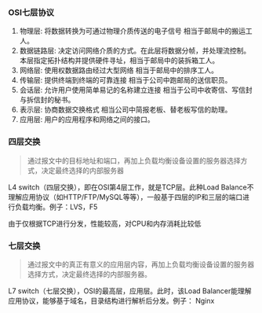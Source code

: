 ### OSI七层协议

1. 物理层: 将数据转换为可通过物理介质传送的电子信号 相当于邮局中的搬运工人。
2. 数据链路层: 决定访问网络介质的方式。在此层将数据分帧，并处理流控制。本层指定拓扑结构并提供硬件寻址，相当于邮局中的装拆箱工人。
3. 网络层: 使用权数据路由经过大型网络 相当于邮局中的排序工人。
4. 传输层: 提供终端到终端的可靠连接 相当于公司中跑邮局的送信职员。
5. 会话层: 允许用户使用简单易记的名称建立连接 相当于公司中收寄信、写信封与拆信封的秘书。
6. 表示层: 协商数据交换格式 相当公司中简报老板、替老板写信的助理。
7. 应用层: 用户的应用程序和网络之间的接口。

### 四层交换

> 通过报文中的目标地址和端口，再加上负载均衡设备设置的服务器选择方式，决定最终选择的内部服务器

L4 switch（四层交换），即在OSI第4层工作，就是TCP层。此种Load Balance不理解应用协议（如HTTP/FTP/MySQL等等），一般基于四层的IP和三层的端口进行负载均衡。例子：LVS，F5

由于仅根据TCP进行分发，性能较高，对CPU和内存消耗比较低

### 七层交换

> 通过报文中的真正有意义的应用层内容，再加上负载均衡设备设置的服务器选择方式，决定最终选择的内部服务器。

L7 switch（七层交换），OSI的最高层，应用层。此时，该Load Balancer能理解应用协议，能够基于域名，目录结构进行解析后分发。例子： Nginx
